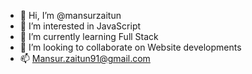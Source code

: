 - 👋 Hi, I’m @mansurzaitun
- 👀 I’m interested in JavaScript
- 🌱 I’m currently learning Full Stack
- 💞️ I’m looking to collaborate on Website developments
- 📫 Mansur.zaitun91@gmail.com

<!---
mansurzaitun/mansurzaitun is a ✨ special ✨ repository because its `README.md` (this file) appears on your GitHub profile.
You can click the Preview link to take a look at your changes.
--->
